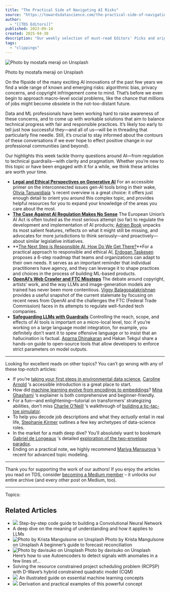 ```yaml
---
title: "The Practical Side of Navigating AI Risks"
source: "https://towardsdatascience.com/the-practical-side-of-navigating-ai-risks-fc849037501c/"
author:
  - "[[TDS Editors]]"
published: 2023-09-14
created: 2025-04-30
description: "Our weekly selection of must-read Editors' Picks and original features"
tags:
  - "clippings"
---
```

![Photo by mostafa meraji on Unsplash](https://towardsdatascience.com/wp-content/uploads/2023/09/0vzzFjjBvRrtsi0K3-scaled.jpg)

Photo by mostafa meraji on Unsplash

On the flipside of the many exciting AI innovations of the past few years we find a wide range of known and emerging risks: algorithmic bias, privacy concerns, and copyright infringement come to mind. That’s before we even begin to approach macro-level social problems, like the chance that millions of jobs might become obsolete in the not-too-distant future.

Data and ML professionals have been working hard to raise awareness of these concerns, and to come up with workable solutions that aim to balance technical progress with fair and responsible practices. It’s likely too early to tell just how successful they—and all of us—will be in threading that particularly fine needle. Still, it’s crucial to stay informed about the contours of these conversations if we ever hope to effect positive change in our professional communities (and beyond).

Our highlights this week tackle thorny questions around AI—from regulation to technical guardrails—with clarity and pragmatism. Whether you’re new to this topic or have been engaged with it for a while, we think these articles are worth your time.

- **[Legal and Ethical Perspectives on Generative AI](https://towardsdatascience.com/legal-and-ethical-perspectives-on-generative-ai-5e7ba2308469)** For an accessible primer on the interconnected issues gen-AI tools bring in their wake, [Olivia Tanuwidjaja](https://towardsdatascience.com/the-practical-side-of-navigating-ai-risks-fc849037501c/None) ‘s recent overview is a great choice: it offers just enough detail to orient you around this complex topic, and provides helpful resources for you to expand your knowledge of the areas you care about the most.
- **[The Case Against AI Regulation Makes No Sense](https://towardsdatascience.com/the-case-against-ai-regulation-makes-no-sense-a6b5a9ca2b28)** The European Union’s AI Act is often touted as the most serious attempt (so far) to regulate the development and implementation of AI products; [Adrien Book](https://towardsdatascience.com/the-practical-side-of-navigating-ai-risks-fc849037501c/None) unpacks its most salient features, reflects on what it might still be missing, and advocates for more jurisdictions to think seriously—and proactively—about similar legislative initiatives.
- **[The Next Step is Responsible AI. How Do We Get There?](https://towardsdatascience.com/the-next-step-is-responsible-ai-how-do-we-get-there-ecce929a1c03)**For a practical approach to responsible and ethical AI, [Erdogan Taskesen](https://towardsdatascience.com/the-practical-side-of-navigating-ai-risks-fc849037501c/None) proposes a 6-step roadmap that teams and organizations can adapt to their own needs. It serves as an important reminder that individual practitioners have agency, and they can leverage it to shape practices and choices in the process of building ML-based products.
- **[OpenAI’s Web Crawler and FTC Missteps](https://towardsdatascience.com/openais-web-crawler-and-ftc-missteps-a14047f4ff69)** The debate around copyright, artists’ work, and the way LLMs and image-generation models are trained has never been more contentious. [Viggy Balagopalakrishnan](https://towardsdatascience.com/the-practical-side-of-navigating-ai-risks-fc849037501c/None) provides a useful snapshot of the current stalemate by focusing on recent news from OpenAI and the challenges the FTC (Federal Trade Commission) faces in its attempts to regulate well-funded tech companies.
- **[Safeguarding LLMs with Guardrails](https://towardsdatascience.com/safeguarding-llms-with-guardrails-4f5d9f57cff2)** Controlling the reach, scope, and effects of AI tools is important on a micro-local level, too: if you’re working on a large language model integration, for example, you definitely don’t want it to spew offensive language or to insist that an hallucination is factual. [Aparna Dhinakaran](https://towardsdatascience.com/the-practical-side-of-navigating-ai-risks-fc849037501c/None) and Hakan Tekgul share a hands-on guide to open-source tools that allow developers to enforce strict parameters on model outputs.

---

Looking for excellent reads on other topics? You can’t go wrong with any of these top-notch articles:

- If you’re [taking your first steps in environmental data science](https://towardsdatascience.com/environmental-data-science-an-introduction-127b4b3422dc), [Caroline Arnold](https://towardsdatascience.com/the-practical-side-of-navigating-ai-risks-fc849037501c/None) ‘s accessible introduction is a great place to start.
- How did [machine learning evolve from encodings to embeddings](https://towardsdatascience.com/from-encodings-to-embeddings-5b59bceef094)? [Mina Ghashami](https://towardsdatascience.com/the-practical-side-of-navigating-ai-risks-fc849037501c/None) ‘s explainer is both comprehensive and beginner-friendly.
- For a fun—and enlightening—tutorial on transformers’ strategizing abilities, don’t miss [Charlie O’Neill](https://towardsdatascience.com/the-practical-side-of-navigating-ai-risks-fc849037501c/None) ‘s walkthrough of [building a tic-tac-toe simulator](https://towardsdatascience.com/can-transformers-learn-to-strategize-862770c996ea).
- To help you decode job descriptions and what they *actually* entail in real life, [Stephanie Kirmer](https://towardsdatascience.com/the-practical-side-of-navigating-ai-risks-fc849037501c/None) outlines a few key archetypes of data-science roles.
- In the market for a math deep dive? You’ll absolutely want to bookmark [Gabriel de Longeaux](https://towardsdatascience.com/the-practical-side-of-navigating-ai-risks-fc849037501c/None) ‘s detailed [exploration of the two-envelope paradox](https://towardsdatascience.com/the-two-envelopes-problem-896f16e938b7).
- Ending on a practical note, we highly recommend [Mariya Mansurova](https://towardsdatascience.com/the-practical-side-of-navigating-ai-risks-fc849037501c/None) ‘s recent for advanced topic modeling.

---

Thank you for supporting the work of our authors! If you enjoy the articles you read on TDS, consider [becoming a Medium member](https://bit.ly/tds-membership) – it unlocks our entire archive (and every other post on Medium, too).

---

Topics:

## Related Articles

- ![](https://towardsdatascience.com/wp-content/uploads/2024/08/0c09RmbCCpfjAbSMq.png)
	Step-by-step code guide to building a Convolutional Neural Network
- A deep dive on the meaning of understanding and how it applies to LLMs
- ![Photo by Krista Mangulsone on Unsplash](https://towardsdatascience.com/wp-content/uploads/2024/08/0GyVVTbgotH-DhGPH-scaled.jpg)
	Photo by Krista Mangulsone on Unsplash
	A beginner’s guide to forecast reconciliation
- ![Photo by davisuko on Unsplash](https://towardsdatascience.com/wp-content/uploads/2024/08/1bAABgtZtAIG5YW1oEjW3pA-scaled.jpeg)
	Photo by davisuko on Unsplash
	Here’s how to use Autoencoders to detect signals with anomalies in a few lines of…
- Solving the resource constrained project scheduling problem (RCPSP) with D-Wave’s hybrid constrained quadratic model (CQM)
- ![](https://towardsdatascience.com/wp-content/uploads/2023/02/1VEUgT5T4absnTqBMOEuNig.png)
	An illustrated guide on essential machine learning concepts
- ![](https://towardsdatascience.com/wp-content/uploads/2024/08/1kM8tfYcdaoccB1HX71YDig.png)
	Derivation and practical examples of this powerful concept